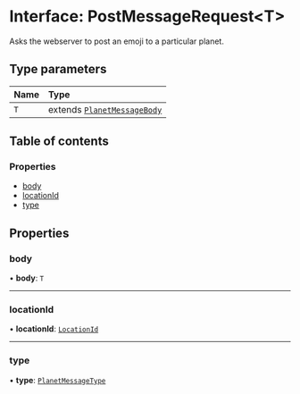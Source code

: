 # Interface: PostMessageRequest<T\>

Asks the webserver to post an emoji to a particular planet.

## Type parameters

| Name | Type |
| :------ | :------ |
| `T` | extends [`PlanetMessageBody`](../README.md#planetmessagebody) |

## Table of contents

### Properties

- [body](PostMessageRequest.md#body)
- [locationId](PostMessageRequest.md#locationid)
- [type](PostMessageRequest.md#type)

## Properties

### body

• **body**: `T`

___

### locationId

• **locationId**: [`LocationId`](../README.md#locationid)

___

### type

• **type**: [`PlanetMessageType`](../README.md#planetmessagetype-1)
